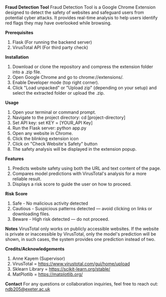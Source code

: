 **Fraud Detection Tool**
Fraud Detection Tool is a Google Chrome Extension designed to detect the safety of websites and safeguard users from potential cyber attacks. It provides real-time analysis to help users identify red flags they may have overlooked while browsing.

**Prerequisites**
1. Flask (For running the backend server)
2. VirusTotal API (For third party check)

**Installation**
1. Download or clone the repository and compress the extension folder into a .zip file.
2. Open Google Chrome and go to chrome://extensions/.
3. Enable Developer mode (top right corner).
4. Click "Load unpacked" or "Upload zip" (depending on your setup) and select the extracted folder or upload the .zip.

**Usage**
1. Open your terminal or command prompt.
2. Navigate to the project directory: cd [project-directory]
3. Set API key: set KEY = [YOUR_API Key]
4. Run the Flask server: python app.py
5. Open any website in Chrome.
6. Click the blinking extension icon
7. Click on "Check Website's Safety" button
8. The safety analysis will be displayed in the extension popup.

**Features**
1. Predicts website safety using both the URL and text content of the page.
2. Compares model predictions with VirusTotal's analysis for a more reliable result.
3. Displays a risk score to guide the user on how to proceed.

**Risk Score**
1. Safe - No malicious activity detected
2. Cautious - Suspicious patterns detected — avoid clicking on links or downloading files.
3. Beware - High risk detected — do not proceed.

**Notes**
VirusTotal only works on publicly accessible websites. If the website is private or inaccessible by VirusTotal, only the model's prediction will be shown, in such cases, the system provides one prediction instead of two.

**Credits/Acknowledgements**
1. Anne Kayem (Supervisor)
2. VirusTotal = https://www.virustotal.com/gui/home/upload
3. Sklearn Library = https://scikit-learn.org/stable/
4. MatPlotlib = https://matplotlib.org/

**Contact**
For any questions or collaboration inquiries, feel free to reach out:
ndb205@exeter.ac.uk

